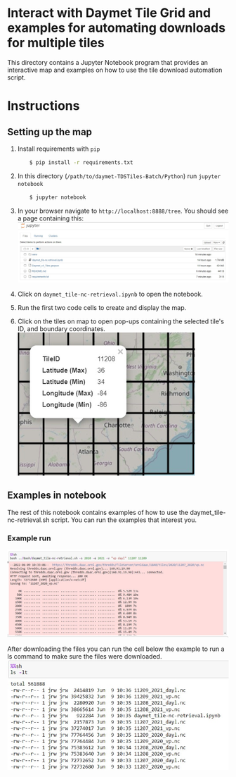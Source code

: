 # Interact with Daymet Tile Grid and examples for automating downloads for multiple tiles 
This directory contains a Jupyter Notebook program that provides an interactive map and examples on how to use the tile download automation script. 

# Instructions
## Setting up the map
1. Install requirements with `pip`
```bash
       $ pip install -r requirements.txt 
```
2. In this directory (`/path/to/daymet-TDSTiles-Batch/Python`) run `jupyter notebook`
```bash
       $ jupyter notebook
```
3. In your browser navigate to `http://localhost:8888/tree`. You should see a page containing this: ![Jupyter file system tree example](../graphics/jupyter_tree.jpg)

4. Click on `daymet_tile-nc-retrieval.ipynb` to open the notebook.

5. Run the first two code cells to create and display the map.

6. Click on the tiles on map to open pop-ups containing the selected tile's ID, and boundary coordinates.
![Popup example for tile 11208](/graphics/popup_example.jpg)

## Examples in notebook
The rest of this notebook contains examples of how to use the daymet_tile-nc-retrieval.sh script. You can run the examples that interest you.

### Example run
![Notebook cell downloading files](../graphics/notebook_download_example.jpg)

After downloading the files you can run the cell below the example to run a ls command to make sure the files were downloaded.
![Notebook cell listing download files](../graphics/notebook_download_complete_example.jpg)




   


  
